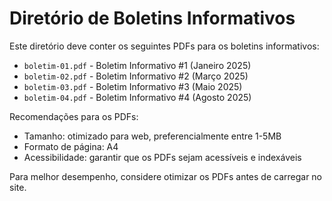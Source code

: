 # Diretório de Boletins Informativos

Este diretório deve conter os seguintes PDFs para os boletins informativos:

- `boletim-01.pdf` - Boletim Informativo #1 (Janeiro 2025)
- `boletim-02.pdf` - Boletim Informativo #2 (Março 2025)
- `boletim-03.pdf` - Boletim Informativo #3 (Maio 2025)
- `boletim-04.pdf` - Boletim Informativo #4 (Agosto 2025)

Recomendações para os PDFs:
- Tamanho: otimizado para web, preferencialmente entre 1-5MB
- Formato de página: A4
- Acessibilidade: garantir que os PDFs sejam acessíveis e indexáveis

Para melhor desempenho, considere otimizar os PDFs antes de carregar no site. 